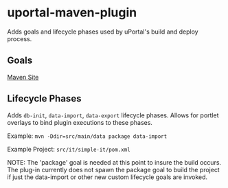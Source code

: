 # uportal-maven-plugin

Adds goals and lifecycle phases used by uPortal's build and deploy process.

## Goals

[Maven Site](http://developer.jasig.org/projects/uportal-maven-plugin/1.0.0/plugin-info.html)

## Lifecycle Phases

Adds `db-init`, `data-import`, `data-export` lifecycle phases. Allows for portlet overlays to bind plugin executions to these phases.

Example: `mvn -Ddir=src/main/data package data-import`

Example Project: `src/it/simple-it/pom.xml`

NOTE:  The 'package' goal is needed at this point to insure the build occurs.  The
plug-in currently does not spawn the package goal to build the project if just the
data-import or other new custom lifecycle goals are invoked.
